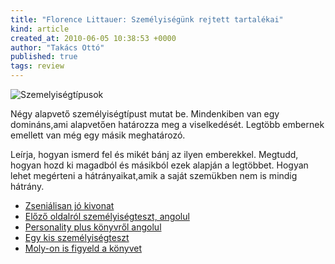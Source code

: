 ```yaml
---
title: "Florence Littauer: Személyiségünk rejtett tartalékai"
kind: article
created_at: 2010-06-05 10:38:53 +0000
author: "Takács Ottó"
published: true
tags: review
---
```

![Szemelyiségtípusok](/sites/default/files/rejtett_tartalekai.jpg)

Négy alapvető személyiségtípust mutat be. Mindenkiben van egy domináns,ami alapvetően határozza meg a viselkedését. Legtöbb embernek emellett van még egy másik meghatározó.

Leírja, hogyan ismerd fel és mikét bánj az ilyen emberekkel. Megtudd, hogyan hozd ki magadból és másikból ezek alapján a legtöbbet. Hogyan lehet megérteni a hátrányaikat,amik a saját szemükben nem is mindig hátrány.  

- [Zseniálisan jó kivonat](http://www.firstlady.hu/filemellekletek/Kivonatok.pdf)
- [Előző oldalról személyiségteszt, angolul](http://www.firstlady.hu/filemellekletek/Kivonatok.pdf)
- [Personality plus könyvről angolul](http://en.wikipedia.org/wiki/Personality_Plus)
- [Egy kis személyiségteszt](http://home.sch.bme.hu/~ntamas/eneagram/)
- [Moly-on is figyeld a könyvet](http://moly.hu/konyvek/florence-littauer-szemelyisegunk-rejtett-tartalekai)

<div class='old-comments'></div>